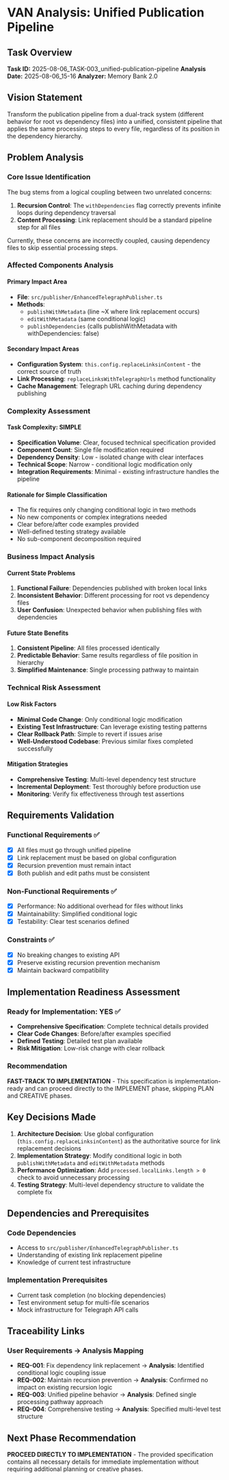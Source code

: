 # VAN Analysis: Unified Publication Pipeline

## Task Overview
**Task ID:** 2025-08-06_TASK-003_unified-publication-pipeline
**Analysis Date:** 2025-08-06_15-16
**Analyzer:** Memory Bank 2.0

## Vision Statement
Transform the publication pipeline from a dual-track system (different behavior for root vs dependency files) into a unified, consistent pipeline that applies the same processing steps to every file, regardless of its position in the dependency hierarchy.

## Problem Analysis

### Core Issue Identification
The bug stems from a logical coupling between two unrelated concerns:
1. **Recursion Control**: The `withDependencies` flag correctly prevents infinite loops during dependency traversal
2. **Content Processing**: Link replacement should be a standard pipeline step for all files

Currently, these concerns are incorrectly coupled, causing dependency files to skip essential processing steps.

### Affected Components Analysis

#### Primary Impact Area
- **File**: `src/publisher/EnhancedTelegraphPublisher.ts`
- **Methods**: 
  - `publishWithMetadata` (line ~X where link replacement occurs)
  - `editWithMetadata` (same conditional logic)
  - `publishDependencies` (calls publishWithMetadata with withDependencies: false)

#### Secondary Impact Areas
- **Configuration System**: `this.config.replaceLinksinContent` - the correct source of truth
- **Link Processing**: `replaceLinksWithTelegraphUrls` method functionality
- **Cache Management**: Telegraph URL caching during dependency publishing

### Complexity Assessment

#### Task Complexity: **SIMPLE**
- **Specification Volume**: Clear, focused technical specification provided
- **Component Count**: Single file modification required
- **Dependency Density**: Low - isolated change with clear interfaces
- **Technical Scope**: Narrow - conditional logic modification only
- **Integration Requirements**: Minimal - existing infrastructure handles the pipeline

#### Rationale for Simple Classification
- The fix requires only changing conditional logic in two methods
- No new components or complex integrations needed
- Clear before/after code examples provided
- Well-defined testing strategy available
- No sub-component decomposition required

### Business Impact Analysis

#### Current State Problems
1. **Functional Failure**: Dependencies published with broken local links
2. **Inconsistent Behavior**: Different processing for root vs dependency files
3. **User Confusion**: Unexpected behavior when publishing files with dependencies

#### Future State Benefits
1. **Consistent Pipeline**: All files processed identically
2. **Predictable Behavior**: Same results regardless of file position in hierarchy
3. **Simplified Maintenance**: Single processing pathway to maintain

### Technical Risk Assessment

#### Low Risk Factors
- **Minimal Code Change**: Only conditional logic modification
- **Existing Test Infrastructure**: Can leverage existing testing patterns
- **Clear Rollback Path**: Simple to revert if issues arise
- **Well-Understood Codebase**: Previous similar fixes completed successfully

#### Mitigation Strategies
- **Comprehensive Testing**: Multi-level dependency test structure
- **Incremental Deployment**: Test thoroughly before production use
- **Monitoring**: Verify fix effectiveness through test assertions

## Requirements Validation

### Functional Requirements ✅
- [x] All files must go through unified pipeline
- [x] Link replacement must be based on global configuration
- [x] Recursion prevention must remain intact
- [x] Both publish and edit paths must be consistent

### Non-Functional Requirements ✅
- [x] Performance: No additional overhead for files without links
- [x] Maintainability: Simplified conditional logic
- [x] Testability: Clear test scenarios defined

### Constraints ✅
- [x] No breaking changes to existing API
- [x] Preserve existing recursion prevention mechanism
- [x] Maintain backward compatibility

## Implementation Readiness Assessment

### Ready for Implementation: **YES** ✅
- **Comprehensive Specification**: Complete technical details provided
- **Clear Code Changes**: Before/after examples specified
- **Defined Testing**: Detailed test plan available
- **Risk Mitigation**: Low-risk change with clear rollback

### Recommendation
**FAST-TRACK TO IMPLEMENTATION** - This specification is implementation-ready and can proceed directly to the IMPLEMENT phase, skipping PLAN and CREATIVE phases.

## Key Decisions Made

1. **Architecture Decision**: Use global configuration (`this.config.replaceLinksinContent`) as the authoritative source for link replacement decisions
2. **Implementation Strategy**: Modify conditional logic in both `publishWithMetadata` and `editWithMetadata` methods
3. **Performance Optimization**: Add `processed.localLinks.length > 0` check to avoid unnecessary processing
4. **Testing Strategy**: Multi-level dependency structure to validate the complete fix

## Dependencies and Prerequisites

### Code Dependencies
- Access to `src/publisher/EnhancedTelegraphPublisher.ts`
- Understanding of existing link replacement pipeline
- Knowledge of current test infrastructure

### Implementation Prerequisites
- Current task completion (no blocking dependencies)
- Test environment setup for multi-file scenarios
- Mock infrastructure for Telegraph API calls

## Traceability Links

### User Requirements → Analysis Mapping
- **REQ-001**: Fix dependency link replacement → **Analysis**: Identified conditional logic coupling issue
- **REQ-002**: Maintain recursion prevention → **Analysis**: Confirmed no impact on existing recursion logic
- **REQ-003**: Unified pipeline behavior → **Analysis**: Defined single processing pathway approach
- **REQ-004**: Comprehensive testing → **Analysis**: Specified multi-level test structure

## Next Phase Recommendation

**PROCEED DIRECTLY TO IMPLEMENTATION** - The provided specification contains all necessary details for immediate implementation without requiring additional planning or creative phases. 
